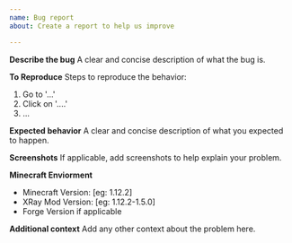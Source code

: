 ```yaml
---
name: Bug report
about: Create a report to help us improve

---
```


**Describe the bug**
A clear and concise description of what the bug is.

**To Reproduce**
Steps to reproduce the behavior:
1. Go to '...'
2. Click on '....'
3. ...

**Expected behavior**
A clear and concise description of what you expected to happen.

**Screenshots**
If applicable, add screenshots to help explain your problem.

**Minecraft Enviorment**
 - Minecraft Version: [eg: 1.12.2]
 - XRay Mod Version: [eg: 1.12.2-1.5.0]
 - Forge Version if applicable

**Additional context**
Add any other context about the problem here.
